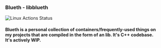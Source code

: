### Blueth - libblueth
![Linux Actions Status](https://github.com/harsathAI/Blueth/workflows/Linux/badge.svg)
#### Blueth is a personal collection of containers/frequently-used things on my projects that are compiled in the form of an lib. It's C++ codebase. <br> It's actively WIP.
